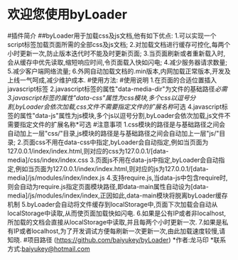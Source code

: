 欢迎您使用byLoader
===
#插件简介
##byLoader用于加载css及js文档,他有如下优点:
    1.可以实现一个script标签加载页面所需的全部css及js文档;
    2.对加载文档进行缓存可控化,每两个小时更新一次,防止版本迭代时不能及时更新页面;
    3.当页面刷新或者重新载入时,会从缓存中优先读取,缩短响应时间,令页面载入快如闪电;
    4.减少服务器请求数量;
    5.减少客户端网络流量;
    6.外网自动加载文档的.min版本,内网加载正常版本,开发及上线一气呵成,减少维护成本.
#使用方法:
      <script type="text/javascript" data-media-dir="/media/user/" data-css="public/global,public/color,other" data-js="libs/jquery-3.1.0,libs/jquery.byAlert" src="/media/user/js/modules/byLoader.min.js"></script>
#使用说明
    1.在页面的合适位置插入javascript标签
    2.javascript标签的属性"data-media-dir"为文件的基础路径*必需
    3.javascript标签的属性"data-css"属性为css模块,多个css以逗号分割,byLoader会依次加载,css文件不需要指定文件的扩展名称*可选
    4.javascript标签的属性"data-js"属性为js模块,多个js以逗号分割,byLoader会依次加载,js文件不需要指定文件的扩展名称*可选
#注意事项
    1.css模块的路径是与基础路径之间会自动加上一层"css/"目录,js模块的路径是与基础路径之间会自动加上一层"js/"目录;
    2.页面css不用在data-css中指定,byLoader会自动指定,例如当页面为127.0.0.1/index/index.html,则对应的css为127.0.0.1/[data-media]/css/index/index.css
    3.页面js不用在data-js中指定,byLoader会自动指定,例如当页面为127.0.0.1/index/index.html,则对应的js为127.0.0.1/[data-media]/js/modules/index/index.js
    4.支持require.js,当data-js中包含require时,则会自动为require.js指定页面模块路径,即data-main属性自动设为[data-media]/js/modules/index/index,正因如此,data-main模块将脱离byLoader缓存机制
    5.byLoader会自动将文件缓存到localStorage中,页面下次加载会自动从localStorage中读取,从而使页面加载快如闪电.
    6.如果是公有IP或者非localhost,所加载的文档会直接从localStorage中读取,并且每两个小时更新一次.
    7.如果是私有IP或者localhost,为了开发调试方便每刷新一次更新一次,由此加载速度较慢,请知晓.
#项目路径
    (https://github.com/baiyukey/byLoader)
    *作者:龙马印
    *联系方式:baiyukey@hotmail.com
